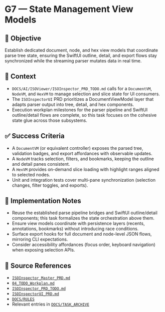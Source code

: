# G7 — State Management View Models

## 🎯 Objective
Establish dedicated document, node, and hex view models that coordinate parse tree state, ensuring the SwiftUI outline, detail, and export flows stay synchronized while the streaming parser mutates data in real time.

## 🧩 Context
- `DOCS/AI/ISOViewer/ISOInspector_PRD_TODO.md` calls for a `DocumentVM`, `NodeVM`, and `HexVM` to manage selection and slice state for UI consumers.
- The `ISOInspectorUI` PRD prioritizes a DocumentViewModel layer that adapts parser output into tree, detail, and hex components.
- Execution workplan milestones for the parser pipeline and SwiftUI outline/detail flows are complete, so this task focuses on the cohesive state glue across those subsystems.

## ✅ Success Criteria
- A `DocumentVM` (or equivalent controller) exposes the parsed tree, validation badges, and export affordances with observable updates.
- A `NodeVM` tracks selection, filters, and bookmarks, keeping the outline and detail panes consistent.
- A `HexVM` provides on-demand slice loading with highlight ranges aligned to selected nodes.
- Unit and integration tests cover multi-pane synchronization (selection changes, filter toggles, and exports).

## 🔧 Implementation Notes
- Reuse the established parse pipeline bridges and SwiftUI outline/detail components; this task formalizes the state orchestration above them.
- Ensure view models coordinate with persistence layers (recents, annotations, bookmarks) without introducing race conditions.
- Surface export hooks for full document and node-level JSON flows, mirroring CLI expectations.
- Consider accessibility affordances (focus order, keyboard navigation) when exposing selection APIs.

## 🧠 Source References
- [`ISOInspector_Master_PRD.md`](../AI/ISOViewer/ISOInspector_PRD_Full/ISOInspector_Master_PRD.md)
- [`04_TODO_Workplan.md`](../AI/ISOInspector_Execution_Guide/04_TODO_Workplan.md)
- [`ISOInspector_PRD_TODO.md`](../AI/ISOViewer/ISOInspector_PRD_TODO.md)
- [`ISOInspectorUI_PRD.md`](../AI/ISOViewer/ISOInspector_PRD_Full/ISOInspectorUI_PRD.md)
- [`DOCS/RULES`](../RULES)
- Relevant entries in [`DOCS/TASK_ARCHIVE`](../TASK_ARCHIVE)
